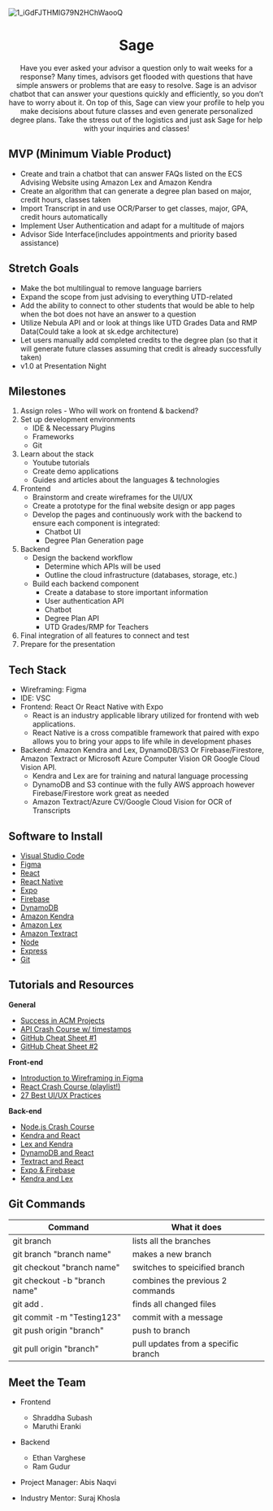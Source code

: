 ![1_iGdFJTHMIG79N2HChWaooQ](https://github.com/acm-projects/Advisabot/assets/98787282/4cf90921-a07d-4933-b549-ec732a79b249)
# <h1 align="center">Sage</h1>

<p align="center">
Have you ever asked your advisor a question only to wait weeks for a response? Many times, advisors get flooded with questions that have simple answers or problems that are easy to resolve. Sage is an advisor chatbot that can answer your questions quickly and efficiently, so you don’t have to worry about it. On top of this, Sage can view your profile to help you make decisions about future classes and even generate personalized degree plans. Take the stress out of the logistics and just ask Sage for help with your inquiries and classes!
</p>

## MVP (Minimum Viable Product)

* Create and train a chatbot that can answer FAQs listed on the ECS Advising Website using Amazon Lex and Amazon Kendra
* Create an algorithm that can generate a degree plan based on major, credit hours, classes taken
* Import Transcript in and use OCR/Parser to get classes, major, GPA, credit hours automatically
* Implement User Authentication and adapt for a multitude of majors
* Advisor Side Interface(includes appointments and priority based assistance)

## Stretch Goals

* Make the bot multilingual to remove language barriers
* Expand the scope from just advising to everything UTD-related
* Add the ability to connect to other students that would be able to help when the bot does not have an answer to a question
* Utilize Nebula API and or look at things like UTD Grades Data and RMP Data(Could take a look at sk.edge architecture)
* Let users manually add completed credits to the degree plan (so that it will generate future classes assuming that credit is already successfully taken)
* v1.0 at Presentation Night

## Milestones

1. Assign roles - Who will work on frontend & backend?
2. Set up development environments
   - IDE & Necessary Plugins
   - Frameworks
   - Git
3. Learn about the stack
   - Youtube tutorials
   - Create demo applications
   - Guides and articles about the languages & technologies
4. Frontend
   - Brainstorm and create wireframes for the UI/UX
   - Create a prototype for the final website design or app pages
   - Develop the pages and continuously work with the backend to ensure each component is integrated:
     - Chatbot UI
     - Degree Plan Generation page
5. Backend
   - Design the backend workflow
     - Determine which APIs will be used
     - Outline the cloud infrastructure (databases, storage, etc.)
   - Build each backend component
     - Create a database to store important information
     - User authentication API
     - Chatbot
     - Degree Plan API
     - UTD Grades/RMP for Teachers
6. Final integration of all features to connect and test
7. Prepare for the presentation

## Tech Stack
* Wireframing: Figma
* IDE: VSC
* Frontend: React Or React Native with Expo
  * React is an industry applicable library utilized for frontend with web applications.
  * React Native is a cross compatible framework that paired with expo allows you to bring your apps to life while in development phases
* Backend: Amazon Kendra and Lex, DynamoDB/S3 Or Firebase/Firestore, Amazon Textract or Microsoft Azure Computer Vision OR Google Cloud Vision API.
  * Kendra and Lex are for training and natural language processing
  * DynamoDB and S3 continue with the fully AWS approach however Firebase/Firestore work great as needed
  * Amazon Textract/Azure CV/Google Cloud Vision for OCR of Transcripts

## Software to Install
  - [Visual Studio Code](https://code.visualstudio.com/)
  - [Figma](https://www.figma.com/downloads/)
  - [React](https://react.dev/)
  - [React Native](https://reactnative.dev/docs/environment-setup)
  - [Expo](https://docs.expo.dev/get-started/installation/)
  - [Firebase](https://firebase.google.com/docs/web/setup)
  - [DynamoDB](https://aws.amazon.com/dynamodb/)
  - [Amazon Kendra](https://aws.amazon.com/kendra/)
  - [Amazon Lex](https://aws.amazon.com/lex/)
  - [Amazon Textract](https://aws.amazon.com/textract/)
  - [Node](https://nodejs.org/en/)
  - [Express](https://expressjs.com/)
  - [Git](https://git-scm.com/downloads)

## Tutorials and Resources  
  **General**
  - [Success in ACM Projects](https://docs.google.com/document/d/18Zi3DrKG5e6g5Bojr8iqxIu6VIGl86YBSFlsnJnlM88/edit#heading=h.ky82xv3vtbpi)
  - [API Crash Course w/ timestamps](https://www.youtube.com/watch?v=GZvSYJDk-us)
  - [GitHub Cheat Sheet #1](https://education.github.com/git-cheat-sheet-education.pdf)
  - [GitHub Cheat Sheet #2](https://drive.google.com/file/d/1OddwoSvNJ3dQuEBw3RERieMXmOicif9_/view)
  
  **Front-end**
  - [Introduction to Wireframing in Figma](https://www.youtube.com/watch?v=6t_dYhXyYjI)
  - [React Crash Course (playlist!)](https://www.youtube.com/watch?v=w7ejDZ8SWv8)
  - [27 Best UI/UX Practices](https://729solutions.com/ux-ui-best-practices/)
  
  **Back-end**
  - [Node.js Crash Course](https://www.youtube.com/watch?v=zb3Qk8SG5Ms&list=PL4cUxeGkcC9jsz4LDYc6kv3ymONOKxwBU)
  - [Kendra and React](https://docs.aws.amazon.com/kendra/latest/dg/deploying.html)
  - [Lex and Kendra](https://aws.amazon.com/blogs/machine-learning/integrate-amazon-kendra-and-amazon-lex-using-a-search-intent/)
  - [DynamoDB and React](https://yentln.medium.com/connect-your-app-to-amazon-dynamodb-d062a0cec468)
  - [Textract and React](https://mkayfour.medium.com/using-aws-textract-with-reactjs-6ca1e1bb478a)
  - [Expo & Firebase](https://docs.expo.dev/guides/using-firebase/)
  - [Kendra and Lex](https://www.youtube.com/watch?v=PFauv-8lG5E)

## Git Commands

| Command                       | What it does                        |
| ----------------------------- | ----------------------------------- |
| git branch                    | lists all the branches              |
| git branch "branch name"      | makes a new branch                  |
| git checkout "branch name"    | switches to speicified branch       |
| git checkout -b "branch name" | combines the previous 2 commands    |
| git add .                     | finds all changed files             |
| git commit -m "Testing123"    | commit with a message               |
| git push origin "branch"      | push to branch                      |
| git pull origin "branch"      | pull updates from a specific branch |
  
  ## Meet the Team

 * Frontend
   * Shraddha Subash
   * Maruthi Eranki

* Backend
  * Ethan Varghese
  * Ram Gudur
      
* Project Manager: Abis Naqvi
  
* Industry Mentor: Suraj Khosla
